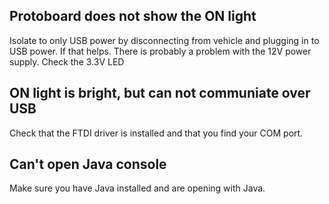 ## Protoboard does not show the ON light

Isolate to only USB power by disconnecting from vehicle and plugging in to USB power. If that helps. There is probably a problem with the 12V power supply.
Check the 3.3V LED 

## ON light is bright, but can not communiate over USB

Check that the FTDI driver is installed and that you find your COM port. 

## Can't open Java console

Make sure you have Java installed and are opening with Java.
